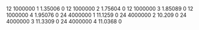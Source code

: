 12 1000000 1	1.35006	0
12 1000000 2	1.75604	0
12 1000000 3	1.85089	0
12 1000000 4	1.95076	0
24 4000000 1	11.1259	0
24 4000000 2	10.209	0
24 4000000 3	11.3309	0
24 4000000 4	11.0368	0
